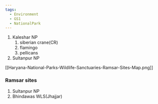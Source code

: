 ```yaml
---
tags:
  - Environment
  - GS1
  - NationalPark
---
```

1. Kaleshar NP
	1. siberian crane(CR)
	2. flamingo
	3. pellicans
2. Sultanpur NP


[[Haryana-National-Parks-Wildlife-Sanctuaries-Ramsar-Sites-Map.png]]

### Ramsar sites
1. Sultanpur NP
2. Bhindawas WLS(Jhajjar)